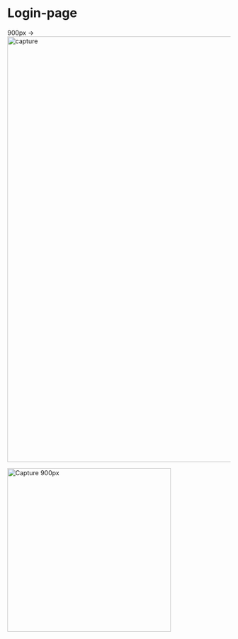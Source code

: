 # Login-page

900px ->
<img width="960" alt="capture" src="https://github.com/terrielama/Login-page/assets/60408333/ba33098e-7e3f-40e9-8ae7-6a756cc753e7">


<img width="369" alt="Capture 900px" src="https://github.com/terrielama/Login-page/assets/60408333/630c5203-290b-4757-82d4-7f9bbc2f8ad1">

